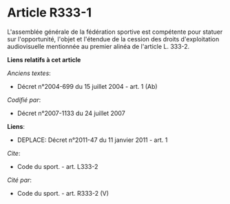 # Article R333-1

L'assemblée générale de la fédération sportive est compétente pour statuer sur l'opportunité, l'objet et l'étendue de la
cession des droits d'exploitation audiovisuelle mentionnée au premier alinéa de l'article L. 333-2.

**Liens relatifs à cet article**

_Anciens textes_:

  - Décret n°2004-699 du 15 juillet 2004 - art. 1 (Ab)

_Codifié par_:

  - Décret n°2007-1133 du 24 juillet 2007

**Liens**:

  - DEPLACE: Décret n°2011-47 du 11 janvier 2011 - art. 1

_Cite_:

  - Code du sport. - art. L333-2

_Cité par_:

  - Code du sport. - art. R333-2 (V)
